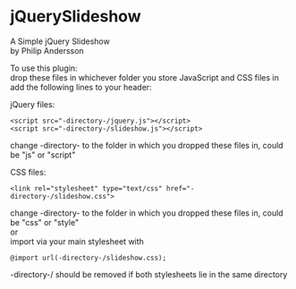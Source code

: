 # jQuerySlideshow
A Simple jQuery Slideshow  
by Philip Andersson

To use this plugin:  
drop these files in whichever folder you store JavaScript and CSS files in  
add the following lines to your header:  

jQuery files:  
```
<script src="-directory-/jquery.js"></script>  
<script src="-directory-/slideshow.js"></script>  
```
change -directory- to the folder in which you dropped these files in, could be "js" or "script"  

CSS files:  
```
<link rel="stylesheet" type="text/css" href="-directory-/slideshow.css">  
```
change -directory- to  the folder in which you dropped these files in, could be "css" or "style"  
or  
import via your main stylesheet with
```
@import url(-directory-/slideshow.css);  
```
-directory-/ should be removed if both stylesheets lie in the same directory  
